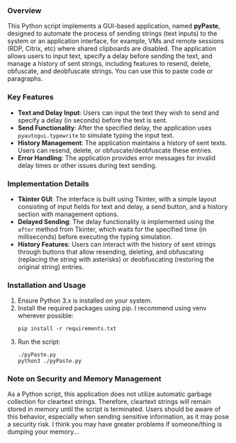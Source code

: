 ### Overview

This Python script implements a GUI-based application, named **pyPaste**, designed to automate the process of sending strings (text inputs) to the system or an application interface, for example, VMs and remote sessions (RDP, Citrix, etc) where shared clipboards are disabled. The application allows users to input text, specify a delay before sending the text, and manage a history of sent strings, including features to resend, delete, obfuscate, and deobfuscate strings. You can use this to paste code or paragraphs.

### Key Features

- **Text and Delay Input**: Users can input the text they wish to send and specify a delay (in seconds) before the text is sent.
- **Send Functionality**: After the specified delay, the application uses `pyautogui.typewrite` to simulate typing the input text.
- **History Management**: The application maintains a history of sent texts. Users can resend, delete, or obfuscate/deobfuscate these entries.
- **Error Handling**: The application provides error messages for invalid delay times or other issues during text sending.

### Implementation Details

- **Tkinter GUI**: The interface is built using Tkinter, with a simple layout consisting of input fields for text and delay, a send button, and a history section with management options.
- **Delayed Sending**: The delay functionality is implemented using the `after` method from Tkinter, which waits for the specified time (in milliseconds) before executing the typing simulation.
- **History Features**: Users can interact with the history of sent strings through buttons that allow resending, deleting, and obfuscating (replacing the string with asterisks) or deobfuscating (restoring the original string) entries.

### Installation and Usage

1. Ensure Python 3.x is installed on your system.
2. Install the required packages using pip. I recommend using venv wherever possible:
   ```
   pip install -r requirements.txt
   ```
3. Run the script:
   ```
   ./pyPaste.py
   python3 ./pyPaste.py
   ```

### Note on Security and Memory Management

As a Python script, this application does not utilize automatic garbage collection for cleartext strings. Therefore, cleartext strings will remain stored in memory until the script is terminated. Users should be aware of this behavior, especially when sending sensitive information, as it may pose a security risk. I think you may have greater problems if someone/thing is dumping your memory...